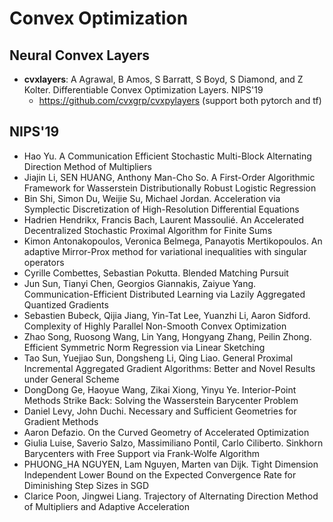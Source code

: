 # Convex Optimization

## Neural Convex Layers
- **cvxlayers**: A Agrawal, B Amos, S Barratt, S Boyd, S Diamond, and Z Kolter. Differentiable Convex Optimization Layers. NIPS'19
	- https://github.com/cvxgrp/cvxpylayers (support both pytorch and tf)

## NIPS'19
- Hao Yu. A Communication Efficient Stochastic Multi-Block Alternating Direction Method of Multipliers
- Jiajin Li, SEN HUANG, Anthony Man-Cho So. A First-Order Algorithmic Framework for Wasserstein Distributionally Robust Logistic Regression
- Bin Shi, Simon Du, Weijie Su, Michael Jordan. Acceleration via Symplectic Discretization of High-Resolution Differential Equations
- Hadrien Hendrikx, Francis Bach, Laurent Massoulié. An Accelerated Decentralized Stochastic Proximal Algorithm for Finite Sums
- Kimon Antonakopoulos, Veronica Belmega, Panayotis Mertikopoulos. An adaptive Mirror-Prox method for variational inequalities with singular operators
- Cyrille Combettes, Sebastian Pokutta. Blended Matching Pursuit
- Jun Sun, Tianyi Chen, Georgios Giannakis, Zaiyue Yang. Communication-Efficient Distributed Learning via Lazily Aggregated Quantized Gradients
- Sebastien Bubeck, Qijia Jiang, Yin-Tat Lee, Yuanzhi Li, Aaron Sidford. Complexity of Highly Parallel Non-Smooth Convex Optimization
- Zhao Song, Ruosong Wang, Lin Yang, Hongyang Zhang, Peilin Zhong. Efficient Symmetric Norm Regression via Linear Sketching
- Tao Sun, Yuejiao Sun, Dongsheng Li, Qing Liao. General Proximal Incremental Aggregated Gradient Algorithms: Better and Novel Results under General Scheme
- DongDong Ge, Haoyue Wang, Zikai Xiong, Yinyu Ye. Interior-Point Methods Strike Back: Solving the Wasserstein Barycenter Problem
- Daniel Levy, John Duchi. Necessary and Sufficient Geometries for Gradient Methods
- Aaron Defazio. On the Curved Geometry of Accelerated Optimization
- Giulia Luise, Saverio Salzo, Massimiliano Pontil, Carlo Ciliberto. Sinkhorn Barycenters with Free Support via Frank-Wolfe Algorithm
- PHUONG_HA NGUYEN, Lam Nguyen, Marten van Dijk. Tight Dimension Independent Lower Bound on the Expected Convergence Rate for Diminishing Step Sizes in SGD
- Clarice Poon, Jingwei Liang. Trajectory of Alternating Direction Method of Multipliers and Adaptive Acceleration
